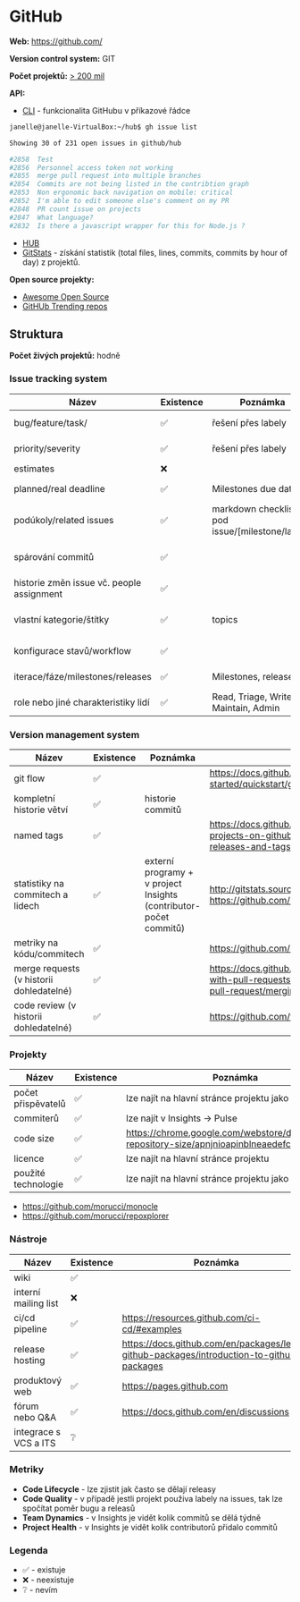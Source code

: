 GitHub
======

**Web:** https://github.com/ 

**Version control system:** GIT

**Počet projektů:** [> 200 mil](https://github.com/about)

**API:**

* [CLI](https://cli.github.com/) - funkcionalita GitHubu v příkazové řádce

```bash
janelle@janelle-VirtualBox:~/hub$ gh issue list

Showing 30 of 231 open issues in github/hub

#2858  Test                                                                                                                                         about 6 days ago
#2856  Personnel access token not working                                                                                                  bug      about 15 days ago
#2855  merge pull request into multiple branches                                                                                           bug      about 16 days ago
#2854  Commits are not being listed in the contribtion graph                                                                               bug      about 19 days ago
#2853  Non ergonomic back navigation on mobile: critical                                                                                   bug      about 21 days ago
#2852  I'm able to edit someone else's comment on my PR                                                                                    bug      about 21 days ago
#2848  PR count issue on projects                                                                                                          bug      about 26 days ago
#2847  What language?                                                                                                                               about 9 days ago
#2832  Is there a javascript wrapper for this for Node.js ?                                                                                feature  about 1 month ago
```

* [HUB](https://hub.github.com/)
* [GitStats](http://gitstats.sourceforge.net/) - získání statistik (total files, lines, commits, commits by hour of day) z projektů.

**Open source projekty:**

* [Awesome Open Source](https://awesomeopensource.com/) 
* [GitHUb Trending repos](https://github.com/trending)

## Struktura

**Počet živých projektů:** hodně

### Issue tracking system

|Název|Existence|Poznámka|Odkaz|
|---|---|---|---|
|bug/feature/task/|✅|řešení přes labely|https://softwareengineering.stackexchange.com/questions/129714/how-to-manage-github-issues-for-priority-etc|
|priority/severity|✅|řešení přes labely|https://softwareengineering.stackexchange.com/questions/129714/how-to-manage-github-issues-for-priority-etc|
|estimates|❌|
|planned/real deadline|✅|Milestones due date|https://docs.github.com/en/issues/using-labels-and-milestones-to-track-work/about-milestones|
|podúkoly/related issues|✅|markdown checklist pod issue/[milestone/labels]|https://help.zenhub.com/support/solutions/articles/43000010341-an-intro-to-zenhub-epics|
|spárování commitů|✅||https://docs.github.com/en/pull-requests/committing-changes-to-your-project/creating-and-editing-commits/creating-a-commit-with-multiple-authors|
|historie změn issue vč. people assignment|✅||https://docs.github.com/en/issues/tracking-your-work-with-issues/assigning-issues-and-pull-requests-to-other-github-users|
|vlastní kategorie/štítky|✅|topics | https://docs.github.com/en/repositories/managing-your-repositorys-settings-and-features/customizing-your-repository/classifying-your-repository-with-topics|
|konfigurace stavů/workflow|✅||https://docs.github.com/en/actions/learn-github-actions/understanding-github-actions |
|iterace/fáze/milestones/releases|✅|Milestones, release|https://docs.github.com/en/issues/using-labels-and-milestones-to-track-work/about-milestones|
|role nebo jiné charakteristiky lidí|✅|Read, Triage, Write, Maintain, Admin|https://docs.github.com/en/organizations/managing-access-to-your-organizations-repositories/repository-roles-for-an-organization|

### Version management system

|Název|Existence|Poznámka|Odkaz|
|---|---|---|---|
|git flow|✅||https://docs.github.com/en/get-started/quickstart/github-flow |
|kompletní historie větví|✅|historie commitů||
|named tags|✅||https://docs.github.com/en/repositories/releasing-projects-on-github/viewing-your-repositorys-releases-and-tags |
|statistiky na commitech a lidech|✅|externí programy + v project Insights (contributor-počet commitů)|http://gitstats.sourceforge.net/examples/git/activity.html, https://github.com/morucci/repoxplorer |
|metriky na kódu/commitech|✅||https://github.com/morucci/repoxplorer |
|merge requests (v historii dohledatelné)|✅||https://docs.github.com/en/pull-requests/collaborating-with-pull-requests/incorporating-changes-from-a-pull-request/merging-a-pull-request|
|code review (v historii dohledatelné)|✅||https://github.com/features/code-review|


### Projekty

|Název|Existence|Poznámka|
|---|---|---|
|počet přispěvatelů|✅|lze najít na hlavní stránce projektu jako Contributors|
|commiterů|✅|lze najít v Insights -> Pulse|
|code size|✅|https://chrome.google.com/webstore/detail/github-repository-size/apnjnioapinblneaedefcnopcjepgkci|
|licence|✅|lze najít na hlavní stránce projektu|
|použité technologie|✅|lze najít na hlavní stránce projektu jako Languages|

* https://github.com/morucci/monocle
* https://github.com/morucci/repoxplorer

### Nástroje

|Název|Existence|Poznámka|
|---|---|---|
|wiki|✅||
|interní mailing list|❌||
|ci/cd pipeline|✅|https://resources.github.com/ci-cd/#examples|
|release hosting|✅|https://docs.github.com/en/packages/learn-github-packages/introduction-to-github-packages|
|produktový web|✅|https://pages.github.com|
|fórum nebo Q&A|✅|https://docs.github.com/en/discussions|
|integrace s VCS a ITS|❔ |

### Metriky

* **Code Lifecycle** - lze zjistit jak často se dělají releasy
* **Code Quality** - v případě jestli projekt použiva labely na issues, tak lze spočítat poměr bugu a releasů
* **Team Dynamics** - v Insights je vidět kolik commitů se dělá týdně
* **Project Health** - v Insights je vidět kolik contributorů přidalo commitů

### Legenda

* ✅ - existuje
* ❌ - neexistuje
* ❔ - nevím